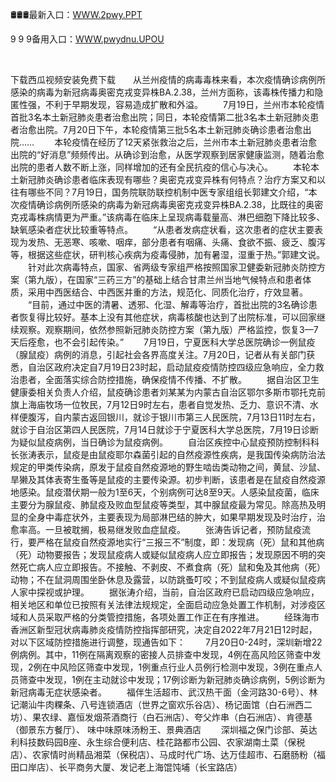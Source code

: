 <p>
	🛢🛢🛢最新入口：<a href="http://www.baidu.com/link?url=6MA2SWnO3Raqke39an_0PUxosM6ZrUGzi1BN9tNnlPW&wd">WWW.2pwy.PPT</a> 
	<p>
		9
9
9备用入口：<a href="http://www.baidu.com/link?url=6MA2SWnO3Raqke39an_0PUxosM6ZrUGzi1BN9tNnlPW&wd">WWW.pwydnu.UPOU</a> 
	</p>
	<p>
		<br />
	</p>
	<p>
		下载西瓜视频安装免费下载　　从兰州疫情的病毒毒株来看，本次疫情确诊病例所感染的病毒为新冠病毒奥密克戎变异株BA.2.38，兰州方面称，该毒株传播力和隐匿性强，不利于早期发现，容易造成扩散和外溢。
　　7月19日，兰州市本轮疫情首批3名本土新冠肺炎患者治愈出院；同日，本轮疫情第二批3名本土新冠肺炎患者治愈出院。7月20日下午，本轮疫情第三批5名本土新冠肺炎确诊患者治愈出院……
　　本轮疫情在经历了12天紧张救治之后，兰州市本土新冠肺炎患者治愈出院的“好消息”频频传出。从确诊到治愈，从医学观察到居家健康监测，随着治愈出院的患者人数不断上涨，同样增加的还有全民抗疫的信心与决心。
　　本轮本土新冠肺炎确诊患者临床表现有哪些？奥密克戎变异株有何特点？治疗方案又和以往有哪些不同？7月19日，国务院联防联控机制中医专家组组长郭建文介绍，“本次疫情确诊病例所感染的病毒为新冠病毒奥密克戎变异株BA.2.38，比既往的奥密克戎毒株病情更为严重。”该病毒在临床上呈现病毒载量高、淋巴细胞下降比较多、缺氧感染者症状比较重等特点。
　　“从患者发病症状看，这次患者的症状主要表现为发热、无恶寒、咳嗽、咽痒，部分患者有咽痛、头痛、食欲不振、疲乏、腹泻等，根据这些症状，研判核心疾病为疫毒侵肺，加有暑湿，湿重于热。”郭建文说。
　　针对此次病毒特点，国家、省两级专家组严格按照国家卫健委新冠肺炎防控方案（第九版），在国家“三药三方”的基础上结合甘肃兰州当地气候特点和患者体质，采用中西医结合、中西医并重的方法，规范化、同质化治疗，疗效显著。
　　“目前，通过中医的清暑、透邪、化湿、解毒等治疗，首批出院的3名确诊患者恢复得比较好。基本上没有其他症状，病毒核酸也达到了出院标准，可以回家继续观察。观察期间，依然参照新冠肺炎防控方案（第九版）严格监控，恢复3—7天后痊愈，也不会引起传染。”
　　7月19日，宁夏医科大学总医院确诊一例鼠疫（腺鼠疫）病例的消息，引起社会各界高度关注。7月20日，记者从有关部门获悉，自治区政府决定自7月19日23时起，启动鼠疫疫情防控四级应急响应，全力救治患者，全面落实综合防控措施，确保疫情不传播、不扩散。
　　据自治区卫生健康委相关负责人介绍，鼠疫确诊患者刘某某为内蒙古自治区鄂尔多斯市鄂托克前旗上海庙牧场一位牧民，7月12日9时左右，患者自觉发热、乏力、意识不清、水样便腹泻，自内蒙古返回银川，就诊于银川市第三人民医院，7月13日11时左右，就诊于自治区第四人民医院，7月14日就诊于宁夏医科大学总医院，7月19日诊断为疑似鼠疫病例，当日确诊为鼠疫病例。
　　<font>自治区疾控中心鼠疫预防控制科科长张涛表示，鼠疫是由鼠疫耶尔森菌引起的自然疫源性疾病，是我国传染病防治法规定的甲类传染病，原发于鼠疫自然疫源地的野生啮齿类动物之间，黄鼠、沙鼠、旱獭及其体表寄生蚤等是鼠疫的主要传染源。</font><font cms-style="strong-Bold">初步判断，该患者是在鼠疫自然疫源地感染。</font><font>鼠疫潜伏期一般为1至6天，个别病例可达8至9天。人感染鼠疫菌，临床主要分为腺鼠疫、肺鼠疫及败血型鼠疫等类型，其中腺鼠疫最为常见。除高热及明显的全身中毒症状外，主要表现为局部淋巴结的肿大，如果早期发现及时治疗，治愈率高。一旦被耽搁，极易继发败血症鼠疫。</font>
　　张涛告诉记者，预防鼠疫流行，要严格在鼠疫自然疫源地实行“三报三不”制度，即：发现病（死）鼠和其他病（死）动物要报告；发现鼠疫病人或疑似鼠疫病人应立即报告；发现原因不明的突然死亡病人应立即报告。不接触、不剥皮、不煮食病（死）鼠和兔及其他病（死）动物；不在鼠洞周围坐卧休息及露营，以防跳蚤叮咬；不到鼠疫病人或疑似鼠疫病人家中探视或护理。
　　<font>据张涛介绍，当前，</font><font cms-style="strong-Bold">自治区政府已启动四级应急响应，相关地区和单位已按照有关法律法规规定，全面启动应急处置工作机制，对涉疫区域和人员采取严格的分类管控措施，各项处置工作正在有序推进。</font>
　　经珠海市香洲区新型冠状病毒肺炎疫情防控指挥部研究，决定自2022年7月21日12时起，对以下区域防控措施进行调整，现通告如下：
　　<font cms-style="strong-Bold">7月20日0-24时，深圳新增22例病例。</font>其中，11例在隔离观察的密接人员排查中发现，4例在高风险区筛查中发现，2例在中风险区筛查中发现，1例重点行业人员例行检测中发现，3例在重点人员筛查中发现，1例在主动就诊中发现；17例诊断为新冠肺炎确诊病例，5例诊断为新冠病毒无症状感染者。
　　福伴生活超市、武汉热干面<font>（金河路30-6号）</font>、林记潮汕牛肉粿条、八号连锁酒店<font>（世界之窗欢乐谷店）</font>、杨记面馆<font>（白石洲西二坊）</font>、果农绿、嘉恒发烟茶酒商行<font>（白石洲店）</font>、夸父炸串<font>（白石洲店）</font>、肯德基<font>（御景东方餐厅）</font>、 味中味原味汤粉王、景典酒店
　　深圳福之保门诊部、英达利科技数码园B座、永生综合便利店、桂花路都市公园、农家湖南土菜<font>（保税店）</font>、农家情时尚精品湘菜<font>（保税店）</font>、马成时代广场、达万佳超市、石磨肠粉<font>（福田口岸店）</font>、长平商务大厦、发记老上海馄饨埔<font>（长宝路店）</font>
	</p>
